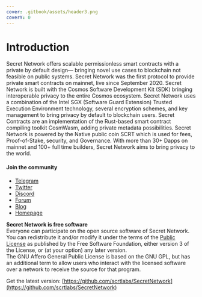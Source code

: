 ```yaml
---
cover: .gitbook/assets/header3.png
coverY: 0
---
```


# Introduction

Secret Network offers scalable permissionless smart contracts with a private by default design— bringing novel use cases to blockchain not feasible on public systems. Secret Network was the first protocol to provide private smart contracts on mainnet, live since September 2020. Secret Network is built with the Cosmos Software Development Kit (SDK) bringing interoperable privacy to the entire Cosmos ecosystem. Secret Network uses a combination of the Intel SGX (Software Guard Extension) Trusted Execution Environment technology, several encryption schemes, and key management to bring privacy by default to blockchain users. Secret Contracts are an implementation of the Rust-based smart contract compiling toolkit CosmWasm, adding private metadata possibilities. Secret Network is powered by the Native public coin SCRT which is used for fees, Proof-of-Stake, security, and Governance. With more than 30+ Dapps on mainnet and 100+ full time builders, Secret Network aims to bring privacy to the world.&#x20;

#### Join the community

* [Telegram](https://t.me/SCRTCommunity)
* [Twitter](https://twitter.com/SecretNetwork)
* [Discord](https://chat.scrt.network/)
* [Forum](https://forum.scrt.network/)
* [Blog](https://blog.scrt.network/)
* [Homepage](https://scrt.network/)

**Secret Network is free software**\
Everyone can participate on the open source software of Secret Network. You can redistribute it and/or modify it under the terms of the [Public License](https://github.com/scrtlabs/SecretNetwork/blob/master/LICENSE) as published by the Free Software Foundation, either version 3 of the License, or (at your option) any later version.\
The GNU Affero General Public License is based on the GNU GPL, but has an additional term to allow users who interact with the licensed software over a network to receive the source for that program.

Get the latest version: [https://github.com/scrtlabs/SecretNetwork](https://github.com/scrtlabs/SecretNetwork)
